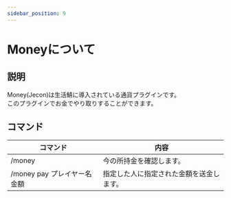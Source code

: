 ```yaml
---
sidebar_position: 9
---
```


# Moneyについて
## 説明
Money(Jecon)は生活鯖に導入されている通貨プラグインです。  
このプラグインでお金でやり取りすることができます。

## コマンド
| コマンド | 内容 |
| ---- | ---- |
| /money | 今の所持金を確認します。 |
| /money pay プレイヤー名 金額 | 指定した人に指定された金額を送金します。 |

